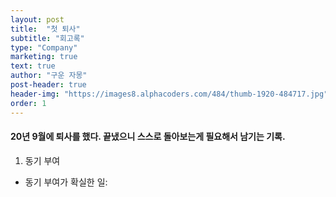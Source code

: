 ```yaml
---
layout: post
title:  "첫 퇴사"
subtitle: "회고록"
type: "Company"
marketing: true
text: true
author: "구운 자몽"
post-header: true
header-img: "https://images8.alphacoders.com/484/thumb-1920-484717.jpg"
order: 1
---
```


#### 20년 9월에 퇴사를 했다. 끝냈으니 스스로 돌아보는게 필요해서 남기는 기록.

1. 동기 부여
 - 동기 부여가 확실한 일: 
